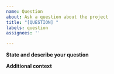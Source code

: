 ```yaml
---
name: Question
about: Ask a question about the project
title: "[QUESTION] "
labels: question
assignees: ''

---
```


**State and describe your question**
<!-- Please be as specific as possible. The more detailed you are, the more likely we can answer your question. -->

**Additional context**
<!-- Add any other context or screenshots about the question here. -->
